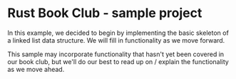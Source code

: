 # Rust Book Club - sample project

In this example, we decided to begin by implementing the basic skeleton
of a linked list data structure. We will fill in functionality as we
move forward.

This sample may incorporate functionality that hasn't yet been covered
in our book club, but we'll do our best to read up on / explain the
functionality as we move ahead.
